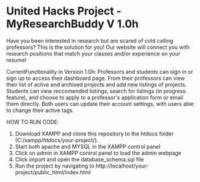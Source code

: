 # United Hacks Project - MyResearchBuddy V 1.0h

Have you been interested in research but are scared of cold calling professors? This is the solution for you! Our website will connect you with research positions that match your classes and/or experience on your resume!

CurrentFunctionality in Version 1.0h:
Professors and students can sign in or sign up to access their dashboard page. From their professors can view their list of active and archived projects and add new listings of projects.  Students can view reccomended listings, search for listings (in progress feature), and choose to apply to a professor's application form or email them directly.  Both users can update their account settings, with users able to change their active tags.  

HOW TO RUN CODE:
1) Download XAMPP and clone this repository to the htdocs folder (C:/xampp/htdocs/your-project/).
2) Start both apache and MYSQL in the XAMPP control panel
3) Click on admin in XAMPP control panel to load the admin webpage
4) Click import and open the database_schema.sql file
5) Run the project by navigating to http://localhost/your-project/public_html/index.html
